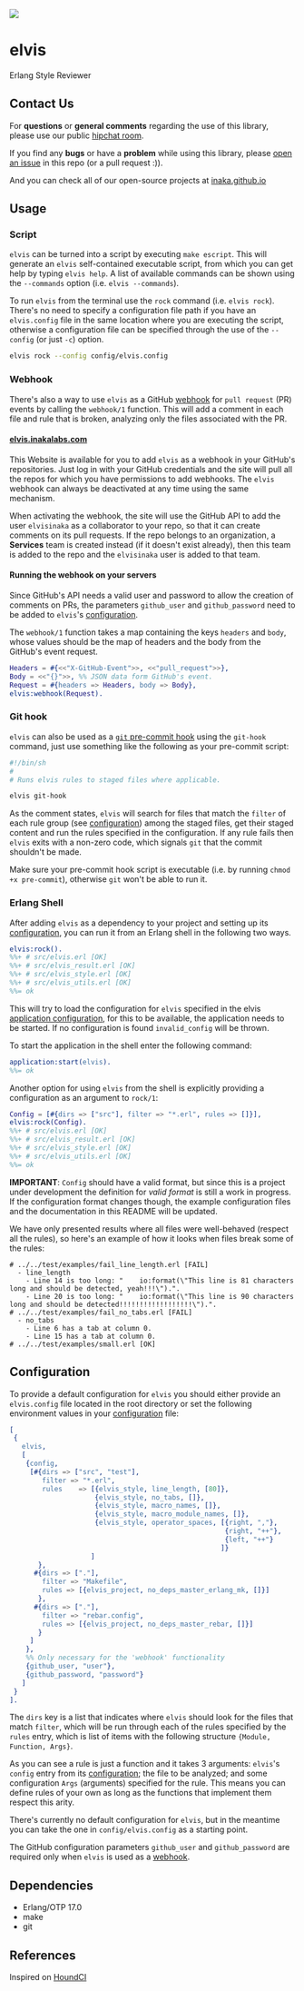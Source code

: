 ![](http://www.reactiongifs.com/wp-content/uploads/2013/01/elvis-dance.gif)

# elvis

Erlang Style Reviewer

## Contact Us
For **questions** or **general comments** regarding the use of this library, please use our public
[hipchat room](https://www.hipchat.com/gpBpW3SsT).

If you find any **bugs** or have a **problem** while using this library, please [open an issue](https://github.com/inaka/elvis/issues/new) in this repo (or a pull request :)).

And you can check all of our open-source projects at [inaka.github.io](http://inaka.github.io)

## Usage

### Script

`elvis` can be turned into a script by executing `make escript`. This will
generate an `elvis` self-contained executable script, from which you can get
help by typing `elvis help`. A list of available commands can be shown using the
`--commands` option (i.e. `elvis --commands`).

To run `elvis` from the terminal use the `rock` command (i.e. `elvis
rock`). There's no need to specify a configuration file path if you have an
`elvis.config` file in the same location where you are executing the script,
otherwise a configuration file can be specified through the use of the
`--config` (or just `-c`) option.

```bash
elvis rock --config config/elvis.config
```

### Webhook

There's also a way to use `elvis` as a GitHub [webhook][webhooks] for
`pull request` (PR) events by calling the `webhook/1` function. This will add
a comment in each file and rule that is broken, analyzing only the files
associated with the PR.

#### [elvis.inakalabs.com][elvis-web]

This Website is available for you to add `elvis` as a webhook in your GitHub's
repositories. Just log in with your GitHub credentials and the site will pull
all the repos for which you have permissions to add webhooks. The `elvis`
webhook can always be deactivated at any time using the same mechanism.

When activating the webhook, the site will use the GitHub API to add the user
`elvisinaka` as a collaborator to your repo, so that it can create comments
on its pull requests. If the repo belongs to an organization, a **Services**
team is created instead (if it doesn't exist already), then this team is added
to the repo and the `elvisinaka` user is added to that team.

#### Running the webhook on your servers

Since GitHub's API needs a valid user and password to allow the creation of
comments on PRs, the parameters `github_user` and `github_password` need to be
added to `elvis`'s [configuration](#configuration).

The `webhook/1` function takes a map containing the keys `headers` and `body`,
whose values should be the map of headers and the body from the GitHub's event
request.

```erlang
Headers = #{<<"X-GitHub-Event">>, <<"pull_request">>},
Body = <<"{}">>, %% JSON data form GitHub's event.
Request = #{headers => Headers, body => Body},
elvis:webhook(Request).
```

### Git hook

`elvis` can also be used as a [`git` pre-commit hook][pre-commit]
using the `git-hook` command, just use something like the following as
your pre-commit script:

```bash
#!/bin/sh
#
# Runs elvis rules to staged files where applicable.

elvis git-hook
```

As the comment states, `elvis` will search for files that match the `filter` of
each rule group (see [configuration](#configuration)) among the staged files,
get their staged content and run the rules specified in the configuration.
If any rule fails then `elvis` exits with a non-zero code,
which signals `git` that the commit shouldn't be made.

Make sure your pre-commit hook script is executable (i.e. by running
`chmod +x pre-commit`), otherwise `git` won't be able to run it.

### Erlang Shell

After adding `elvis` as a dependency to your project and setting up its
[configuration](#configuration), you can run it from an Erlang shell in the
following two ways.

```erlang
elvis:rock().
%%+ # src/elvis.erl [OK]
%%+ # src/elvis_result.erl [OK]
%%+ # src/elvis_style.erl [OK]
%%+ # src/elvis_utils.erl [OK]
%%= ok
```

This will try to load the configuration for `elvis` specified in the
elvis [application configuration][config], for this to be available, the
application needs to be started. If no configuration is found `invalid_config`
will be thrown.

To start the application in the shell enter the following command:

```erlang
application:start(elvis).
%%= ok
```

Another option for using `elvis` from the shell is explicitly providing a
configuration as an argument to `rock/1`:

```erlang
Config = [#{dirs => ["src"], filter => "*.erl", rules => []}],
elvis:rock(Config).
%%+ # src/elvis.erl [OK]
%%+ # src/elvis_result.erl [OK]
%%+ # src/elvis_style.erl [OK]
%%+ # src/elvis_utils.erl [OK]
%%= ok
```

**IMPORTANT**: `Config` should have a valid format, but since this is a project
under development the definition for *valid format* is still a work in progress.
If the configuration format changes though, the example configuration files and
the documentation in this README will be updated.

We have only presented results where all files were well-behaved (respect all
the rules), so here's an example of how it looks when files break some of the
rules:

```
# ../../test/examples/fail_line_length.erl [FAIL]
  - line_length
    - Line 14 is too long: "    io:format(\"This line is 81 characters long and should be detected, yeah!!!\").".
    - Line 20 is too long: "    io:format(\"This line is 90 characters long and should be detected!!!!!!!!!!!!!!!!!!\").".
# ../../test/examples/fail_no_tabs.erl [FAIL]
  - no_tabs
    - Line 6 has a tab at column 0.
    - Line 15 has a tab at column 0.
# ../../test/examples/small.erl [OK]
```

## Configuration

To provide a default configuration for `elvis` you should either provide an
`elvis.config` file located in the root directory or set the following
environment values in your [configuration][config] file:

```erlang
[
 {
   elvis,
   [
    {config,
     [#{dirs => ["src", "test"],
        filter => "*.erl",
        rules    => [{elvis_style, line_length, [80]},
                     {elvis_style, no_tabs, []},
                     {elvis_style, macro_names, []},
                     {elvis_style, macro_module_names, []},
                     {elvis_style, operator_spaces, [{right, ","},
                                                     {right, "++"},
                                                     {left, "++"}
                                                    ]}
                    ]
       },
      #{dirs => ["."],
        filter => "Makefile",
        rules => [{elvis_project, no_deps_master_erlang_mk, []}]
       },
      #{dirs => ["."],
        filter => "rebar.config",
        rules => [{elvis_project, no_deps_master_rebar, []}]
       }
     ]
    },
    %% Only necessary for the 'webhook' functionality
    {github_user, "user"},
    {github_password, "password"}
   ]
 }
].
```

The `dirs` key is a list that indicates where `elvis` should look for the
files that match `filter`, which will be run through each of the rules
specified by the `rules` entry, which is list of items with the following
structure `{Module, Function, Args}`.

As you can see a rule is just a function and it takes 3 arguments: `elvis`'s
`config` entry from its [configuration](#configuration); the file to be
analyzed; and some configuration `Args` (arguments) specified for the rule.
This means you can define rules of your own as long as the functions that
implement them respect this arity.

There's currently no default configuration for `elvis`, but in the meantime
you can take the one in `config/elvis.config` as a starting point.

The GitHub configuration parameters `github_user` and `github_password` are
required only when `elvis` is used as a [webhook](#webhook).

## Dependencies

- Erlang/OTP 17.0
- make
- git

## References

Inspired on [HoundCI][houndci]

  [houndci]: https://houndci.com/
  [erlang]: http://www.erlang.org/download_release/24
  [make]: http://www.gnu.org/software/make/
  [git]: http://git-scm.com/
  [pre-commit]: http://git-scm.com/book/en/Customizing-Git-Git-Hooks#Client-Side-Hooks
  [config]: http://www.erlang.org/doc/man/config.html
  [webhooks]: https://developer.github.com/v3/repos/hooks/
  [elvis-web]: http://elvis.inakalabs.com/
